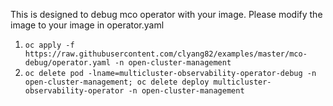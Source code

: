 This is designed to debug mco operator with your image. Please modify the image to your image in operator.yaml
1. `oc apply -f https://raw.githubusercontent.com/clyang82/examples/master/mco-debug/operator.yaml -n open-cluster-management`
2. `oc delete pod -lname=multicluster-observability-operator-debug -n open-cluster-management; oc delete deploy multicluster-observability-operator -n open-cluster-management`
